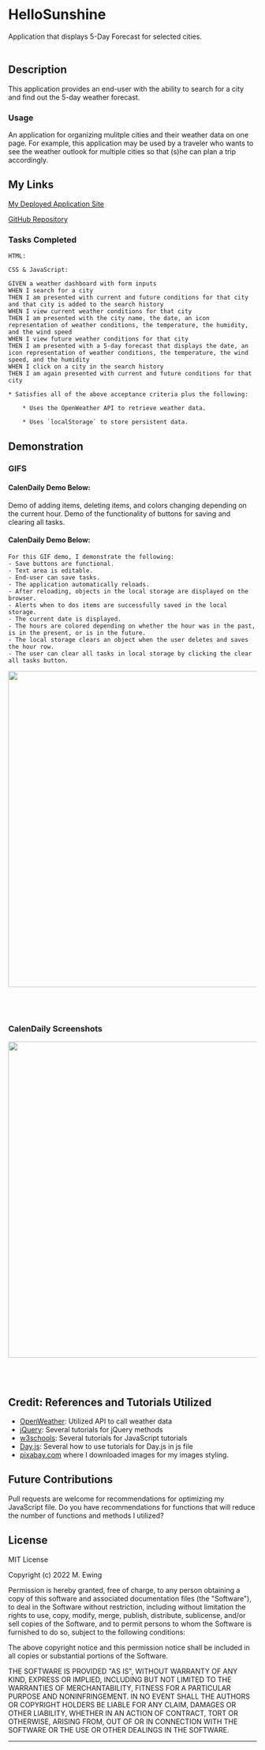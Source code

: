 # HelloSunshine
Application that displays 5-Day Forecast for selected cities.
<br></br>

## Description
This application provides an end-user with the ability to search for a city and find out the 5-day weather forecast.

### Usage
An application for organizing mulitple cities and their weather data on one page.
For example, this application may be used by a traveler who wants to see the weather outlook for multiple cities so that (s)he can plan a trip accordingly.

## My Links
[My Deployed Application Site](#)

[GitHub Repository](#)


### Tasks Completed 
```
HTML: 

CSS & JavaScript:

GIVEN a weather dashboard with form inputs
WHEN I search for a city
THEN I am presented with current and future conditions for that city and that city is added to the search history
WHEN I view current weather conditions for that city
THEN I am presented with the city name, the date, an icon representation of weather conditions, the temperature, the humidity, and the wind speed
WHEN I view future weather conditions for that city
THEN I am presented with a 5-day forecast that displays the date, an icon representation of weather conditions, the temperature, the wind speed, and the humidity
WHEN I click on a city in the search history
THEN I am again presented with current and future conditions for that city

* Satisfies all of the above acceptance criteria plus the following:

    * Uses the OpenWeather API to retrieve weather data.

    * Uses `localStorage` to store persistent data.
```
## Demonstration
### GIFS
#### CalenDaily Demo Below: 
Demo of adding items, deleting items, and colors changing depending on the current hour.
Demo of the functionality of buttons for saving and clearing all tasks.

#### CalenDaily Demo Below:  
    For this GIF demo, I demonstrate the following:
    - Save buttons are functional.
    - Text area is editable.
    - End-user can save tasks.
    - The application automatically reloads.
    - After reloading, objects in the local storage are displayed on the browser.
    - Alerts when to dos items are successfully saved in the local storage.
    - The current date is displayed.
    - The hours are colored depending on whether the hour was in the past, is in the present, or is in the future.
    - The local storage clears an object when the user deletes and saves the hour row.
    - The user can clear all tasks in local storage by clicking the clear all tasks button.

<img src=./assets/images/demo.gif style="width:40rem">
<br></br>
<br></br>


### CalenDaily Screenshots
<img src=./assets/images/screenshot.jpg style="width:40rem">

<br><br>

## Credit: References and Tutorials Utilized
* [OpenWeather](https://openweathermap.org/forecast5): Utilized API to call weather data
* [jQuery](https://jquery.com/): Several tutorials for jQuery methods
* [w3schools](https://www.w3schools.com/): Several tutorials for JavaScript tutorials
* [Day.js](https://day.js.org/en/): Several how to use tutorials for Day.js in js file
* [pixabay.com](https://pixabay.com/) where I downloaded images for my images styling.

## Future Contributions
Pull requests are welcome for recommendations for optimizing my JavaScript file. 
Do you have recommendations for functions that will reduce the number of functions and methods I utilized?

## License
MIT License

Copyright (c) 2022 M. Ewing

Permission is hereby granted, free of charge, to any person obtaining a copy
of this software and associated documentation files (the "Software"), to deal
in the Software without restriction, including without limitation the rights
to use, copy, modify, merge, publish, distribute, sublicense, and/or sell
copies of the Software, and to permit persons to whom the Software is
furnished to do so, subject to the following conditions:

The above copyright notice and this permission notice shall be included in all
copies or substantial portions of the Software.

THE SOFTWARE IS PROVIDED "AS IS", WITHOUT WARRANTY OF ANY KIND, EXPRESS OR
IMPLIED, INCLUDING BUT NOT LIMITED TO THE WARRANTIES OF MERCHANTABILITY,
FITNESS FOR A PARTICULAR PURPOSE AND NONINFRINGEMENT. IN NO EVENT SHALL THE
AUTHORS OR COPYRIGHT HOLDERS BE LIABLE FOR ANY CLAIM, DAMAGES OR OTHER
LIABILITY, WHETHER IN AN ACTION OF CONTRACT, TORT OR OTHERWISE, ARISING FROM,
OUT OF OR IN CONNECTION WITH THE SOFTWARE OR THE USE OR OTHER DEALINGS IN THE
SOFTWARE.


-------------------------------------











